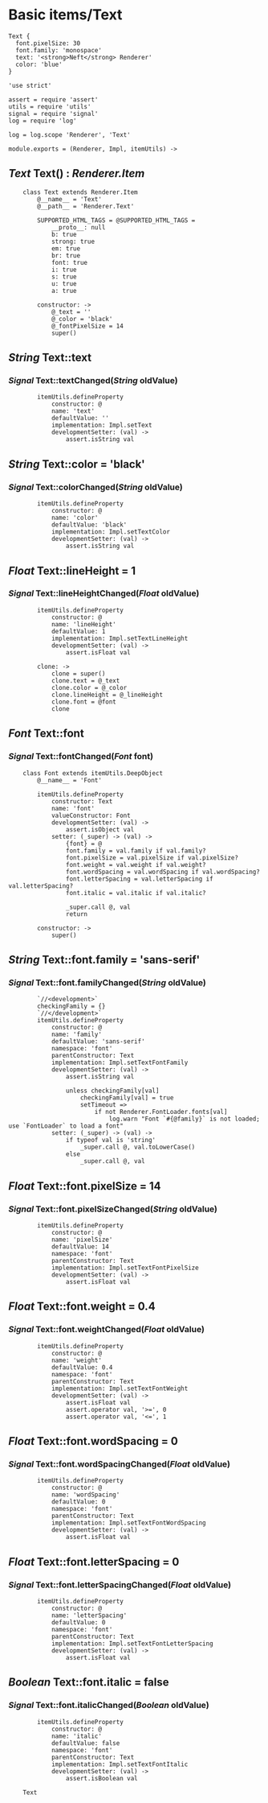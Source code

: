 Basic items/Text
================

```style
Text {
  font.pixelSize: 30
  font.family: 'monospace'
  text: '<strong>Neft</strong> Renderer'
  color: 'blue'
}
```

	'use strict'

	assert = require 'assert'
	utils = require 'utils'
	signal = require 'signal'
	log = require 'log'

	log = log.scope 'Renderer', 'Text'

	module.exports = (Renderer, Impl, itemUtils) ->

*Text* Text() : *Renderer.Item*
-------------------------------

		class Text extends Renderer.Item
			@__name__ = 'Text'
			@__path__ = 'Renderer.Text'

			SUPPORTED_HTML_TAGS = @SUPPORTED_HTML_TAGS =
				__proto__: null
				b: true
				strong: true
				em: true
				br: true
				font: true
				i: true
				s: true
				u: true
				a: true

			constructor: ->
				@_text = ''
				@_color = 'black'
				@_fontPixelSize = 14
				super()

*String* Text::text
-------------------

### *Signal* Text::textChanged(*String* oldValue)

			itemUtils.defineProperty
				constructor: @
				name: 'text'
				defaultValue: ''
				implementation: Impl.setText
				developmentSetter: (val) ->
					assert.isString val

*String* Text::color = 'black'
------------------------------

### *Signal* Text::colorChanged(*String* oldValue)

			itemUtils.defineProperty
				constructor: @
				name: 'color'
				defaultValue: 'black'
				implementation: Impl.setTextColor
				developmentSetter: (val) ->
					assert.isString val

*Float* Text::lineHeight = 1
----------------------------

### *Signal* Text::lineHeightChanged(*Float* oldValue)

			itemUtils.defineProperty
				constructor: @
				name: 'lineHeight'
				defaultValue: 1
				implementation: Impl.setTextLineHeight
				developmentSetter: (val) ->
					assert.isFloat val

			clone: ->
				clone = super()
				clone.text = @_text
				clone.color = @_color
				clone.lineHeight = @_lineHeight
				clone.font = @font
				clone

*Font* Text::font
-----------------

### *Signal* Text::fontChanged(*Font* font)

		class Font extends itemUtils.DeepObject
			@__name__ = 'Font'

			itemUtils.defineProperty
				constructor: Text
				name: 'font'
				valueConstructor: Font
				developmentSetter: (val) ->
					assert.isObject val
				setter: (_super) -> (val) ->
					{font} = @
					font.family = val.family if val.family?
					font.pixelSize = val.pixelSize if val.pixelSize?
					font.weight = val.weight if val.weight?
					font.wordSpacing = val.wordSpacing if val.wordSpacing?
					font.letterSpacing = val.letterSpacing if val.letterSpacing?
					font.italic = val.italic if val.italic?

					_super.call @, val
					return

			constructor: ->
				super()

*String* Text::font.family = 'sans-serif'
-----------------------------------------

### *Signal* Text::font.familyChanged(*String* oldValue)

			`//<development>`
			checkingFamily = {}
			`//</development>`
			itemUtils.defineProperty
				constructor: @
				name: 'family'
				defaultValue: 'sans-serif'
				namespace: 'font'
				parentConstructor: Text
				implementation: Impl.setTextFontFamily
				developmentSetter: (val) ->
					assert.isString val

					unless checkingFamily[val]
						checkingFamily[val] = true
						setTimeout =>
							if not Renderer.FontLoader.fonts[val]
								log.warn "Font `#{@family}` is not loaded; use `FontLoader` to load a font"
				setter: (_super) -> (val) ->
					if typeof val is 'string'
						_super.call @, val.toLowerCase()
					else
						_super.call @, val

*Float* Text::font.pixelSize = 14
---------------------------------

### *Signal* Text::font.pixelSizeChanged(*String* oldValue)

			itemUtils.defineProperty
				constructor: @
				name: 'pixelSize'
				defaultValue: 14
				namespace: 'font'
				parentConstructor: Text
				implementation: Impl.setTextFontPixelSize
				developmentSetter: (val) ->
					assert.isFloat val

*Float* Text::font.weight = 0.4
-------------------------------

### *Signal* Text::font.weightChanged(*Float* oldValue)

			itemUtils.defineProperty
				constructor: @
				name: 'weight'
				defaultValue: 0.4
				namespace: 'font'
				parentConstructor: Text
				implementation: Impl.setTextFontWeight
				developmentSetter: (val) ->
					assert.isFloat val
					assert.operator val, '>=', 0
					assert.operator val, '<=', 1

*Float* Text::font.wordSpacing = 0
----------------------------------

### *Signal* Text::font.wordSpacingChanged(*Float* oldValue)

			itemUtils.defineProperty
				constructor: @
				name: 'wordSpacing'
				defaultValue: 0
				namespace: 'font'
				parentConstructor: Text
				implementation: Impl.setTextFontWordSpacing
				developmentSetter: (val) ->
					assert.isFloat val

*Float* Text::font.letterSpacing = 0
------------------------------------

### *Signal* Text::font.letterSpacingChanged(*Float* oldValue)

			itemUtils.defineProperty
				constructor: @
				name: 'letterSpacing'
				defaultValue: 0
				namespace: 'font'
				parentConstructor: Text
				implementation: Impl.setTextFontLetterSpacing
				developmentSetter: (val) ->
					assert.isFloat val

*Boolean* Text::font.italic = false
-----------------------------------

### *Signal* Text::font.italicChanged(*Boolean* oldValue)

			itemUtils.defineProperty
				constructor: @
				name: 'italic'
				defaultValue: false
				namespace: 'font'
				parentConstructor: Text
				implementation: Impl.setTextFontItalic
				developmentSetter: (val) ->
					assert.isBoolean val

		Text
